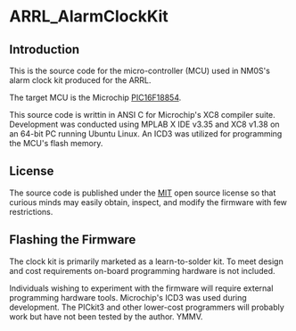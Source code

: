 # ARRL_AlarmClockKit

## Introduction
This is the source code for the micro-controller (MCU) used in NM0S's alarm clock kit produced for the ARRL.  

The target MCU is the Microchip [PIC16F18854](http://www.microchip.com/wwwproducts/en/PIC16F18854).

This source code is writtin in ANSI C for Microchip's XC8 compiler suite.  
Development was conducted using MPLAB X IDE v3.35 and XC8 v1.38 on an 64-bit PC running Ubuntu Linux.  An ICD3 was utilized for programming the MCU's flash memory.

## License
The source code is published under the [MIT](https://opensource.org/licenses/MIT) open source license so that curious minds may easily obtain, inspect, and modify the firmware with few restrictions.

## Flashing the Firmware
The clock kit is primarily marketed as a learn-to-solder kit. To meet design and cost requirements on-board programming hardware is not included.

Individuals wishing to experiment with the firmware will require external programming hardware tools. Microchip's ICD3 was used during development. The PICkit3 and other lower-cost programmers will probably work but have not been tested by the author. YMMV.
